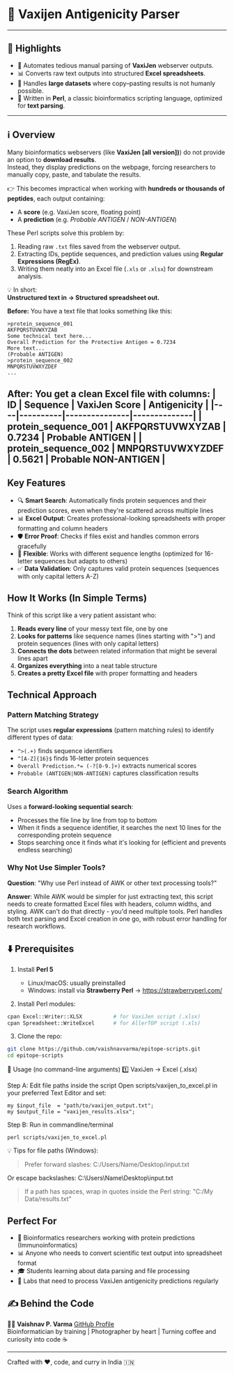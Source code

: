 # 🧬 Vaxijen Antigenicity Parser

---

## 🌟 Highlights
- 🚀 Automates tedious manual parsing of **VaxiJen** webserver outputs.  
- 📊 Converts raw text outputs into structured **Excel spreadsheets**.  
- 🧪 Handles **large datasets** where copy–pasting results is not humanly possible.  
- 🐪 Written in **Perl**, a classic bioinformatics scripting language, optimized for **text parsing**.  

---

## ℹ️ Overview
Many bioinformatics webservers (like **VaxiJen [all version])**) do not provide an option to **download results**.  
Instead, they display predictions on the webpage, forcing researchers to manually copy, paste, and tabulate the results.  

👉 This becomes impractical when working with **hundreds or thousands of peptides**, each output containing:  
- A **score** (e.g. VaxiJen score, floating point)  
- A **prediction** (e.g. *Probable ANTIGEN* / *NON-ANTIGEN*)  

These Perl scripts solve this problem by:  
1. Reading raw `.txt` files saved from the webserver output.  
2. Extracting IDs, peptide sequences, and prediction values using **Regular Expressions (RegEx)**.  
3. Writing them neatly into an Excel file (`.xls` or `.xlsx`) for downstream analysis.  

💡 In short:  
**Unstructured text in → Structured spreadsheet out.**  

**Before:** You have a text file that looks something like this:
```
>protein_sequence_001
AKFPQRSTUVWXYZAB
Some technical text here...
Overall Prediction for the Protective Antigen = 0.7234
More text...
(Probable ANTIGEN)
>protein_sequence_002
MNPQRSTUVWXYZDEF
...
```

**After:** You get a clean Excel file with columns:
| ID | Sequence | VaxiJen Score | Antigenicity |
|----|----------|---------------|--------------|
| protein_sequence_001 | AKFPQRSTUVWXYZAB | 0.7234 | Probable ANTIGEN |
| protein_sequence_002 | MNPQRSTUVWXYZDEF | 0.5621 | Probable NON-ANTIGEN |
---

## Key Features

- 🔍 **Smart Search**: Automatically finds protein sequences and their prediction scores, even when they're scattered across multiple lines
- 📊 **Excel Output**: Creates professional-looking spreadsheets with proper formatting and column headers
- 🛡️ **Error Proof**: Checks if files exist and handles common errors gracefully
- 🔧 **Flexible**: Works with different sequence lengths (optimized for 16-letter sequences but adapts to others)
- ✅ **Data Validation**: Only captures valid protein sequences (sequences with only capital letters A-Z)

## How It Works (In Simple Terms)

Think of this script like a very patient assistant who:

1. **Reads every line** of your messy text file, one by one
2. **Looks for patterns** like sequence names (lines starting with ">") and protein sequences (lines with only capital letters)
3. **Connects the dots** between related information that might be several lines apart
4. **Organizes everything** into a neat table structure
5. **Creates a pretty Excel file** with proper formatting and headers

## Technical Approach

### Pattern Matching Strategy
The script uses **regular expressions** (pattern matching rules) to identify different types of data:
- `^>(.+)` finds sequence identifiers
- `^[A-Z]{16}$` finds 16-letter protein sequences
- `Overall Prediction.*= (-?[0-9.]+)` extracts numerical scores
- `Probable (ANTIGEN|NON-ANTIGEN)` captures classification results

### Search Algorithm
Uses a **forward-looking sequential search**:
- Processes the file line by line from top to bottom
- When it finds a sequence identifier, it searches the next 10 lines for the corresponding protein sequence
- Stops searching once it finds what it's looking for (efficient and prevents endless searching)

### Why Not Use Simpler Tools?

**Question**: "Why use Perl instead of AWK or other text processing tools?"

**Answer**: While AWK would be simpler for just extracting text, this script needs to create formatted Excel files with headers, column widths, and styling. AWK can't do that directly - you'd need multiple tools. Perl handles both text parsing and Excel creation in one go, with robust error handling for research workflows.

## ⬇️ Prerequisites
1) Install **Perl 5**  
   - Linux/macOS: usually preinstalled  
   - Windows: install via **Strawberry Perl** → https://strawberryperl.com/

2) Install Perl modules:
```bash
cpan Excel::Writer::XLSX          # for VaxiJen script (.xlsx)
cpan Spreadsheet::WriteExcel      # for AllerTOP script (.xls)

```
3) Clone the repo:

```bash
git clone https://github.com/vaishnavvarma/epitope-scripts.git
cd epitope-scripts
```
🚀 Usage (no command-line arguments)
1️⃣ VaxiJen → Excel (.xlsx)

Step A: Edit file paths inside the script
Open scripts/vaxijen_to_excel.pl in your preferred Text Editor and set:
```
my $input_file  = "path/to/vaxijen_output.txt";
my $output_file = "vaxijen_results.xlsx";
```
Step B: Run in commandline/terminal
```
perl scripts/vaxijen_to_excel.pl
```
💡 Tips for file paths (Windows):

> Prefer forward slashes: C:/Users/Name/Desktop/input.txt

Or escape backslashes: C:\\Users\\Name\\Desktop\\input.txt

> If a path has spaces, wrap in quotes inside the Perl string: "C:/My Data/results.txt"

## Perfect For

- 🧬 Bioinformatics researchers working with protein predictions (Immunoinformatics)
- 📊 Anyone who needs to convert scientific text output into spreadsheet format
- 🎓 Students learning about data parsing and file processing
- 🔬 Labs that need to process VaxiJen antigenicity predictions regularly

## ✍ Behind the Code
👨‍🔬 **Vaishnav P. Varma**  [GitHub Profile](https://github.com/vaishnavvarma)   
Bioinformatician by training | Photographer by heart | Turning coffee and curiosity into code ☕

----------
Crafted with ❤️, code, and curry in India 🇮🇳
